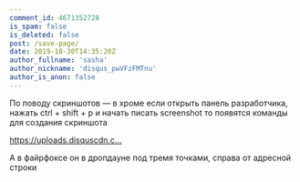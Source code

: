 ```yaml
---
comment_id: 4671352728
is_spam: false
is_deleted: false
post: /save-page/
date: 2019-10-30T14:35:20Z
author_fullname: 'sasha'
author_nickname: 'disqus_pwVFzFMTnu'
author_is_anon: false
---
```


<p>По поводу скриншотов — в хроме если открыть панель разработчика, нажать ctrl + shift + p и начать писать screenshot то появятся команды для создания скриншота</p><p><a href="https://uploads.disquscdn.com/images/ac24c9b1295a0cbe1c7e824e7da205403c4ed39e323e81d4794ab4c6add96971.png" rel="nofollow noopener" title="https://uploads.disquscdn.com/images/ac24c9b1295a0cbe1c7e824e7da205403c4ed39e323e81d4794ab4c6add96971.png">https://uploads.disquscdn.c...</a></p><p>А в файрфоксе он в дропдауне под тремя точками, справа от адресной строки</p>
